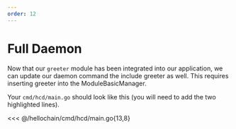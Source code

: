 ```yaml
---
order: 12
---
```


# Full Daemon

Now that our `greeter` module has been integrated into our application, we can
update our daemon command the include greeter as well. This requires inserting
greeter into the ModuleBasicManager.

Your `cmd/hcd/main.go` should look like this (you will need to add the two
highlighted lines).

<<< @/hellochain/cmd/hcd/main.go{13,8}
